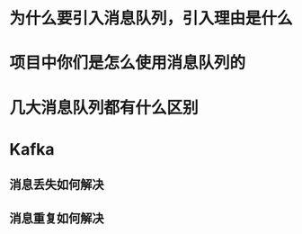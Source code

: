 

# 为什么要引入消息队列，引入理由是什么



# 项目中你们是怎么使用消息队列的



# 几大消息队列都有什么区别



# Kafka

## 消息丢失如何解决

## 消息重复如何解决






